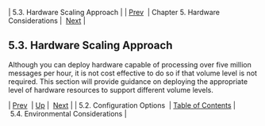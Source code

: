 | 5.3. Hardware Scaling Approach |
| [Prev](hardware.config_options)  | Chapter 5. Hardware Considerations |  [Next](hardware.environmental) |

## 5.3. Hardware Scaling Approach

Although you can deploy hardware capable of processing over five million messages per hour, it is not cost effective to do so if that volume level is not required. This section will provide guidance on deploying the appropriate level of hardware resources to support different volume levels.

| [Prev](hardware.config_options)  | [Up](hardware.requirements) |  [Next](hardware.environmental) |
| 5.2. Configuration Options  | [Table of Contents](index) |  5.4. Environmental Considerations |

